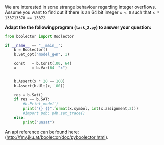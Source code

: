 We are interested in some strange behaviour regarding integer overflows.
Assume you want to find out if there is an 64 bit integer 
`x < 0` such that `x * 133713378 == 13372`.


__Adapt the the following program (`task_2.py`) to answer your question:__

```python
from boolector import Boolector

if __name__ == "__main__":
    b = Boolector() 
    b.Set_opt("model_gen", 1)

    const   = b.Const(100, 64)
    x       = b.Var(64, "x")


    b.Assert(x * 20 == 100)
    b.Assert(b.Ult(x, 100))

    res = b.Sat()
    if res == b.SAT:
        #b.Print_model()
        print("{} {}".format(x.symbol, int(x.assignment,2)))
        #import pdb; pdb.set_trace()
    else: 
        print("unsat")
```

An api reference can be found here: (http://fmv.jku.at/boolector/doc/pyboolector.html).
